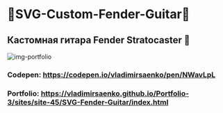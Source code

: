 # 🎸SVG-Custom-Fender-Guitar🎸

## Кастомная гитара Fender Stratocaster 🎸

![img-portfolio](https://user-images.githubusercontent.com/56477695/146991922-4e3cc3b5-bae9-4aa4-b70f-1d2b6d242dea.jpg)

### Codepen: https://codepen.io/vladimirsaenko/pen/NWavLpL

### Portfolio: https://vladimirsaenko.github.io/Portfolio-3/sites/site-45/SVG-Fender-Guitar/index.html
